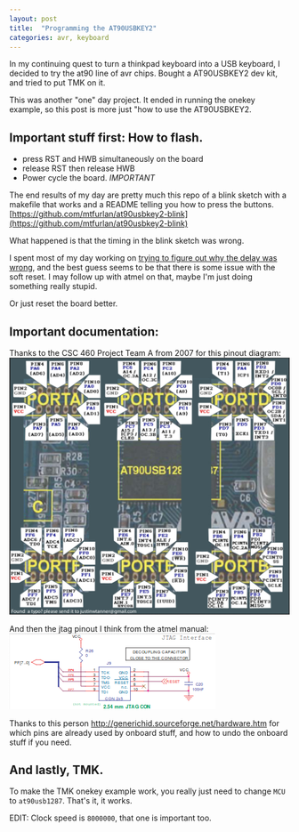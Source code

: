 ```yaml
---
layout: post
title:  "Programming the AT90USBKEY2"
categories: avr, keyboard
---
```


In my continuing quest to turn a thinkpad keyboard into a USB keyboard, I decided to try the at90 line of avr chips.
Bought a AT90USBKEY2 dev kit, and tried to put TMK on it.

This was another "one" day project.
It ended in running the onekey example, so this post is more just "how to use the AT90USBKEY2.

<!--excerpt-->

## Important stuff first: How to flash.

* press RST and HWB simultaneously on the board
* release RST then release HWB
* Power cycle the board. *IMPORTANT*

The end results of my day are pretty much this repo of a blink sketch with a makefile that works and a README telling you how to press the buttons.
[https://github.com/mtfurlan/at90usbkey2-blink](https://github.com/mtfurlan/at90usbkey2-blink)

What happened is that the timing in the blink sketch was wrong.

I spent most of my day working on [trying to figure out why the delay was wrong](https://electronics.stackexchange.com/q/361303/181040), and the best guess seems to be that there is some issue with the soft reset.
I may follow up with atmel on that, maybe I'm just doing something really stupid.

Or just reset the board better.

## Important documentation:

Thanks to the CSC 460 Project Team A from 2007 for this pinout diagram:
[<img src="/images/at90usbkey2/pinout.png" alt="labeled gpio pins">](https://webhome.csc.uvic.ca/~mcheng/samples/cox/documentation/AT90_Pin_Diagram.pdf)

And then the jtag pinout I think from the atmel manual:
<img src="/images/at90usbkey2/jtag.png" alt="jtag pinout">

Thanks to this person http://generichid.sourceforge.net/hardware.htm
for which pins are already used by onboard stuff, and how to undo the onboard stuff if you need.


## And lastly, TMK.

To make the TMK onekey example work, you really just need to change `MCU` to `at90usb1287`.
That's it, it works.

EDIT: Clock speed is `8000000`, that one is important too.
